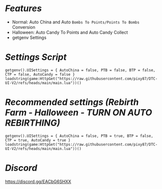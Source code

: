 # *Features*
  - Normal: Auto China and Auto `Bombs To Points/Points To Bombs` Conversion
  - Halloween: Auto Candy To Points and Auto Candy Collect
  - getgenv Settings

# *Settings Script*
`getgenv().UISettings = {
    AutoChina = false,
    PTB = false,
    BTP = false,
    CTP = false,
    AutoCandy = false
}
loadstring(game:HttpGet("https://raw.githubusercontent.com/pixy87/DTC-UI-V2/refs/heads/main/main.lua"))()`
# *Recommended settings (Rebirth Farm - Halloween - TURN ON AUTO REBIRTHING)*
`getgenv().UISettings = {
    AutoChina = false,
    PTB = true,
    BTP = false,
    CTP = true,
    AutoCandy = true
}
loadstring(game:HttpGet("https://raw.githubusercontent.com/pixy87/DTC-UI-V2/refs/heads/main/main.lua"))()`
# *Discord*
https://discord.gg/EACbG6SHXX

